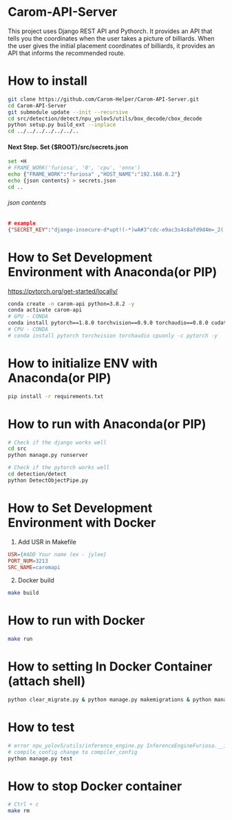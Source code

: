 # Carom-API-Server
This project uses Django REST API and Pythorch. It provides an API that tells you the coordinates when the user takes a picture of billiards. When the user gives the initial placement coordinates of billiards, it provides an API that informs the recommended route.

# How to install
```bash
git clone https://github.com/Carom-Helper/Carom-API-Server.git
cd Carom-API-Server
git submodule update --init --recursive
cd src/detection/detect/npu_yolov5/utils/box_decode/cbox_decode
python setup.py build_ext --inplace
cd ../../../../../../..
```
#### Next Step. Set {$ROOT}/src/secrets.json
```bash
set +H
# FRAME_WORK('furiosa', '0', 'cpu', 'onnx')
echo {"FRAME_WORK":"furiosa" ,"HOST_NAME":"192.168.0.2"}
echo {json contents} > secrets.json
cd ..
```
###### json contents
```json
# example
{"SECRET_KEY":"django-insecure-d*upt!(-*)wA#3^cdc-e9ac3s4s8afd9d4m=_2(!a+2v&@1avs2s4v="}
```

# How to Set Development Environment with Anaconda(or PIP)
https://pytorch.org/get-started/locally/
```bash
conda create -n carom-api python=3.8.2 -y
conda activate carom-api
# GPU - CONDA
conda install pytorch==1.8.0 torchvision==0.9.0 torchaudio==0.8.0 cudatoolkit=11.1 -c pytorch -c conda-forge -y
# CPU - CONDA
# conda install pytorch torchvision torchaudio cpuonly -c pytorch -y
```

# How to initialize ENV with Anaconda(or PIP)
```bash
pip install -r requirements.txt
```

# How to run with Anaconda(or PIP)
```bash
# Check if the django works well
cd src
python manage.py runserver
```
```bash
# Check if the pytorch works well
cd detection/detect
python DetectObjectPipe.py
```

# How to Set  Development Environment with Docker
1. Add USR in Makefile
```Makefile
USR={#ADD Your name (ex - jylee}
PORT_NUM=3213
SRC_NAME=caromapi
```
2. Docker build
```bash
make build
```

# How to run with Docker
```bash
make run
```

# How to setting In Docker Container (attach shell)
```bash
python clear_migrate.py & python manage.py makemigrations & python manage.py migrate & echo import init_setter | python manage.py shell_plus
```

# How to test
```bash
# error npu_yolov5/utils/inference_engine.py InferenceEngineFuriosa.__init__
# compile_config change to compiler_config
python manage.py test
```

# How to stop Docker container
```bash
# Ctrl + c
make rm
```

